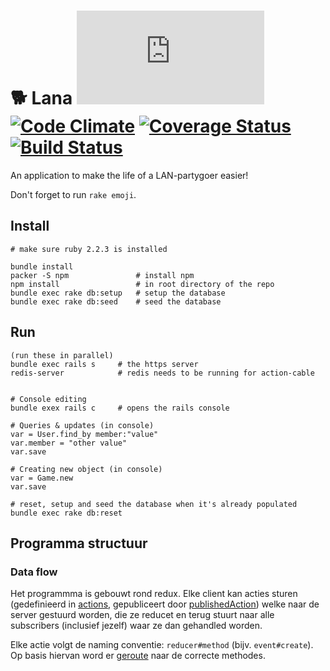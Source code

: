 # :dog2: Lana [![Analytics](https://ga-beacon.appspot.com/UA-25444917-6/ZeusWPI/Lana/README.md?pixel)](https://github.com/igrigorik/ga-beacon) [![Code Climate](https://codeclimate.com/github/ZeusWPI/Lana/badges/gpa.svg)](https://codeclimate.com/github/ZeusWPI/Lana) [![Coverage Status](https://coveralls.io/repos/ZeusWPI/Lana/badge.svg?branch=master&service=github)](https://coveralls.io/github/ZeusWPI/Lana?branch=master) [![Build Status](https://travis-ci.org/ZeusWPI/Lana.png?branch=master)](https://travis-ci.org/ZeusWPI/Lana)

An application to make the life of a LAN-partygoer easier!

Don't forget to run `rake emoji`.

## Install

    # make sure ruby 2.2.3 is installed

    bundle install
    packer -S npm               # install npm
    npm install                 # in root directory of the repo
    bundle exec rake db:setup   # setup the database
    bundle exec rake db:seed    # seed the database
    

## Run

    (run these in parallel)
    bundle exec rails s     # the https server
    redis-server            # redis needs to be running for action-cable
    
    
    # Console editing
    bundle exex rails c     # opens the rails console
    
    # Queries & updates (in console)
    var = User.find_by member:"value"
    var.member = "other value"
    var.save
    
    # Creating new object (in console)
    var = Game.new
    var.save
    
    # reset, setup and seed the database when it's already populated
    bundle exec rake db:reset


    
    

## Programma structuur

### Data flow

Het programmma is gebouwt rond redux. Elke client kan acties sturen (gedefinieerd in [actions](app/assets/javascripts/actions), gepubliceert door [publishedAction](app/assets/javascripts/actions/utils)) welke naar de server gestuurd worden,
die ze reducet en terug stuurt naar alle subscribers (inclusief jezelf) waar ze dan gehandled worden.

Elke actie volgt de naming conventie: `reducer#method` (bijv. `event#create`). Op basis hiervan word er [geroute](app/reducers/reducer_multiplexer.rb) naar de correcte methodes.